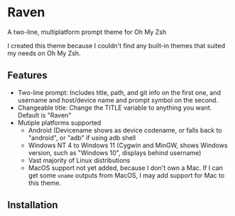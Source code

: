 # Raven
A two-line, multiplatform prompt theme for Oh My Zsh

I created this theme because I couldn't find any built-in themes that suited my needs on Oh My Zsh.

## Features

  - Two-line prompt:
     Includes title, path, and git info on the first one, and username and host/device name and prompt symbol on the second.
  - Changeable title: Change the TITLE variable to anything you want. Default is "Raven"
  - Mutiple platforms supported
    - Android (Devicename shows as device codename, or falls back to "android", or "adb" if using adb shell
    - Windows NT 4 to Windows 11 (Cygwin and MinGW, shows Windows version, such as "Windows 10", displays behind username)
    - Vast majority of Linux distributions
    - MacOS support not yet added, because I don't own a Mac. If I can get some `uname` outputs from MacOS, I may add support for Mac to this theme.

## Installation
